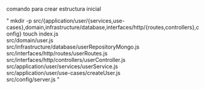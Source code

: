 comando para crear estructura inicial

"
mkdir -p src/{application/user/{services,use-cases},domain,infrastructure/database,interfaces/http/{routes,controllers},config}
touch index.js \
 src/domain/user.js \
 src/infrastructure/database/userRepositoryMongo.js \
 src/interfaces/http/routes/userRoutes.js \
 src/interfaces/http/controllers/userController.js \
 src/application/user/services/userService.js \
 src/application/user/use-cases/createUser.js \
 src/config/server.js
"
